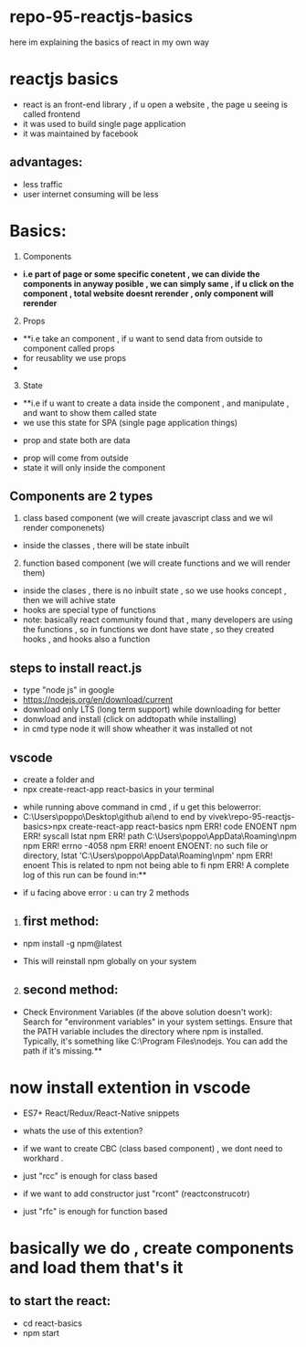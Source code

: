 # repo-95-reactjs-basics
here im explaining the basics of react in my own way

# reactjs basics
* react is an front-end library , if u open a website , the page u seeing is called frontend 
* it was used to build single page application
* it was maintained by facebook

## advantages:
* less traffic
* user internet consuming will be less

# Basics:
1. Components    
- **i.e  part of page or some specific conetent , we can divide the components in anyway posible , we can simply same , if u click on the component , total website doesnt rerender , only component will rerender**

2. Props
- **i.e take an component , if u want to send data from outside to component called props
- for reusablity we use props
- 
3. State 
- **i.e if u want to create a data inside the component , and manipulate , and want to show them called state
- we use this state for SPA (single page application things)

* prop and state both are data
- prop will come from outside
- state it will only inside the component

## Components are 2 types 
1. class based component (we will create javascript class and we wil render componenets)
* inside the classes , there will be state inbuilt

2. function based component (we will create functions and we will render them)
* inside the clases , there is no inbuilt state , so we use hooks concept , then we will achive state
* hooks are special type of functions
* note: basically react community found that , many developers are using the functions , so in functions we dont have state , so they created hooks , and hooks also a function

## steps to install react.js
* type "node js" in google
* https://nodejs.org/en/download/current
* download only LTS (long term support) while downloading for better
* donwload and install (click on addtopath while installing)
* in cmd type node it will show wheather it was installed ot not

## vscode
* create a folder and 
* npx create-react-app react-basics in your terminal


- while running above command in cmd ,  if u get this belowerror:
- C:\Users\poppo\Desktop\github ai\end to end by vivek\repo-95-reactjs-basics>npx create-react-app react-basics
npm ERR! code ENOENT
npm ERR! syscall lstat
npm ERR! path C:\Users\poppo\AppData\Roaming\npm
npm ERR! errno -4058
npm ERR! enoent ENOENT: no such file or directory, lstat 'C:\Users\poppo\AppData\Roaming\npm'
npm ERR! enoent This is related to npm not being able to fi
npm ERR! A complete log of this run can be found in:**

* if u facing above error : u can try 2 methods

1. ## first method: 
* npm install -g npm@latest
- This will reinstall npm globally on your system

2. ## second method:

- Check Environment Variables (if the above solution doesn't work):
        Search for "environment variables" in your system settings.
        Ensure that the PATH variable includes the directory where npm is installed. Typically, it's something like C:\Program Files\nodejs. You can add the path if it's missing.**


# now install extention in vscode
* ES7+ React/Redux/React-Native snippets

- whats the use of this extention?
* if we want to create CBC (class based component) , we dont need to workhard .
* just "rcc" is enough for class based
* if we want to add constructor just "rcont" (reactconstrucotr)

* just "rfc" is enough for function based

# basically we do , create components and load them that's it
## to start the react:
* cd react-basics 
* npm start